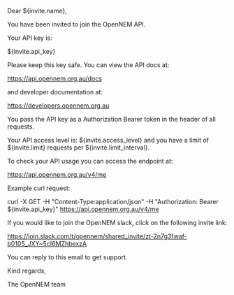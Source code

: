 Dear ${invite.name},

You have been invited to join the OpenNEM API.

Your API key is:

${invite.api_key}

Please keep this key safe. You can view the API docs at:

https://api.opennem.org.au/docs

and developer documentation at:

https://developers.opennem.org.au

You pass the API key as a Authorization Bearer token in the header of all requests.

Your API access level is: ${invite.access_level} and you have a limit of ${invite.limit} requests per ${invite.limit_interval}.

To check your API usage you can access the endpoint at:

https://api.opennem.org.au/v4/me

Example curl request:

curl -X GET -H "Content-Type:application/json" -H "Authorization: Bearer ${invite.api_key}" https://api.opennem.org.au/v4/me

If you would like to join the OpenNEM slack, click on the following invite link:

https://join.slack.com/t/opennem/shared_invite/zt-2n7g3fwaf-b0105_JXY~5cI6MZhbexzA

You can reply to this email to get support.

Kind regards,

The OpenNEM team
